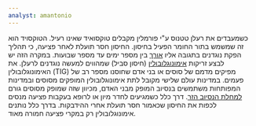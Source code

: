 ```yaml
---
analyst: amantonio
---
```


כשמעבדים את רעלן טטנוס ע"י פורמלין מקבלים טוקסואיד שאינו רעיל. הטוקסויד הוא זה שמשמש בתור החומר הפעיל בחיסון. החיסון חסר תועלת לאחר פציעה, כי תהליך הפקת נוגדנים בתגובה אליו [אורך](https://www.ncbi.nlm.nih.gov/pubmed/1574917) בין מספר ימים עד מספר שבועות. במקרה הזה יש לבצע זריקות [אימונוגלובולין](https://en.wikipedia.org/wiki/Anti-tetanus_immunoglobulin) (חיסון סביל) שמהווים למעשה נוגדנים לרעלן. את האימונוגלובולין (TIG) מפיקים מדמם של סוסים או בני אדם שחוסנו מספר רב של פעמים. במדינות עולם שלישי מקובל לתת אימונוגלובולין המופקים מסוסים ובמדינות המפותחות משתמשים בנסיוב המופק מבני האדם, מכיוון שזה שמופק מסוסים גורם [למחלת הנסיוב הזר](https://he.wikipedia.org/wiki/מחלת_הנסיוב_הזר).
דרך כלל כשמגיעים לחדר מיון או לרופא בעקבות פציעה מנסים לכפות את החיסון שכאמור חסר תועלת אחרי ההידבקות. בדרך כלל נותנים אימונוגלובולין רק במקרי פציעה חמורה מאוד.
